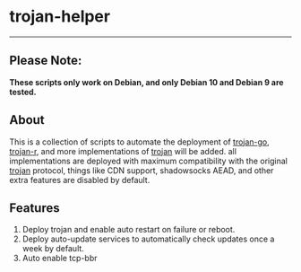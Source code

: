 # trojan-helper
<hr>

[trojan]: https://github.com/trojan-gfw/trojan
[trojan-go]: https://github.com/p4gefau1t/trojan-go
[trojan-r]: https://github.com/p4gefau1t/trojan-r

## Please Note:
**These scripts only work on Debian, and only Debian 10 and Debian 9 are tested.**

## About
This is a collection of scripts to automate the deployment of [trojan-go], [trojan-r], and more implementations of [trojan] will be added. all implementations are deployed with maximum compatibility with the original [trojan] protocol, things like CDN support, shadowsocks AEAD, and other extra features are disabled by default.

## Features
1. Deploy trojan and enable auto restart on failure or reboot.
2. Deploy auto-update services to automatically check updates once a week by default.
3. Auto enable tcp-bbr
